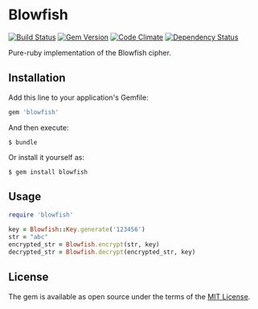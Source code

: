 # Blowfish
[![Build Status](https://travis-ci.org/n7v/blowfish.png)](https://travis-ci.org/n7v/blowfish)
[![Gem Version](https://badge.fury.io/rb/blowfish.png)](http://badge.fury.io/rb/blowfish)
[![Code Climate](https://codeclimate.com/github/n7v/blowfish.png)](https://codeclimate.com/github/n7v/blowfish)
[![Dependency Status](https://gemnasium.com/n7v/blowfish.png)](https://gemnasium.com/n7v/blowfish)

Pure-ruby implementation of the Blowfish cipher.

## Installation

Add this line to your application's Gemfile:

```ruby
gem 'blowfish'
```

And then execute:

    $ bundle

Or install it yourself as:

    $ gem install blowfish

## Usage

```ruby
require 'blowfish'

key = Blowfish::Key.generate('123456')
str = "abc"
encrypted_str = Blowfish.encrypt(str, key)
decrypted_str = Blowfish.decrypt(encrypted_str, key)
```

## License

The gem is available as open source under the terms of the [MIT License](http://opensource.org/licenses/MIT).


